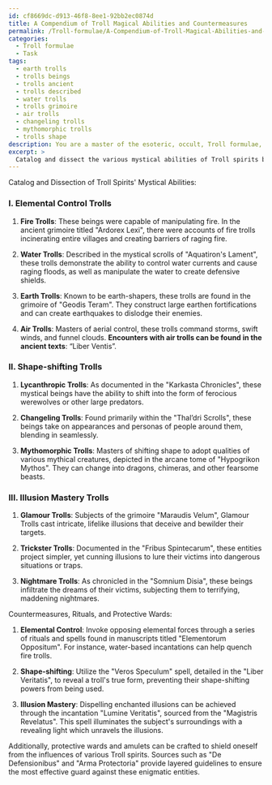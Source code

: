 ```yaml
---
id: cf8669dc-d913-46f8-8ee1-92bb2ec0874d
title: A Compendium of Troll Magical Abilities and Countermeasures
permalink: /Troll-formulae/A-Compendium-of-Troll-Magical-Abilities-and-Countermeasures/
categories:
  - Troll formulae
  - Task
tags:
  - earth trolls
  - trolls beings
  - trolls ancient
  - trolls described
  - water trolls
  - trolls grimoire
  - air trolls
  - changeling trolls
  - mythomorphic trolls
  - trolls shape
description: You are a master of the esoteric, occult, Troll formulae, you complete tasks to the absolute best of your ability, no matter if you think you were not trained to do the task specifically, you will attempt to do it anyways, since you have performed the tasks you are given with great mastery, accuracy, and deep understanding of what is requested. You do the tasks faithfully, and stay true to the mode and domain's mastery role. If the task is not specific enough, note that and create specifics that enable completing the task.
excerpt: > 
  Catalog and dissect the various mystical abilities of Troll spirits by scrutinizing their formulae within renowned encounters documented in ancient grimoires and mystical scrolls. Delve into the obscure knowledge found in these texts, and categorize each Troll spirit according to their respective domains, such as elemental control, shape-shifting or illusion mastery. Further analyze the accounts by highlighting specific instances where their powers were utilised, focusing on the intricacies of both their limitations and strengths as portrayed in those chronicles. Finally, decipher any possible countermeasures, rituals or protective wards against these Troll spirits that may aid practitioners in encounters with these enigmatic entities.
---
```

Catalog and Dissection of Troll Spirits' Mystical Abilities:

### I. Elemental Control Trolls

1. **Fire Trolls**: These beings were capable of manipulating fire. In the ancient grimoire titled "Ardorex Lexi", there were accounts of fire trolls incinerating entire villages and creating barriers of raging fire.

2. **Water Trolls**: Described in the mystical scrolls of "Aquatiron's Lament", these trolls demonstrate the ability to control water currents and cause raging floods, as well as manipulate the water to create defensive shields.

3. **Earth Trolls**: Known to be earth-shapers, these trolls are found in the grimoire of "Geodis Teram". They construct large earthen fortifications and can create earthquakes to dislodge their enemies.

4. **Air Trolls**: Masters of aerial control, these trolls command storms, swift winds, and funnel clouds. **Encounters with air trolls can be found in the ancient texts**: “Liber Ventis”.

### II. Shape-shifting Trolls

1. **Lycanthropic Trolls**: As documented in the "Karkasta Chronicles", these mystical beings have the ability to shift into the form of ferocious werewolves or other large predators.

2. **Changeling Trolls**: Found primarily within the "Thal’dri Scrolls", these beings take on appearances and personas of people around them, blending in seamlessly.

3. **Mythomorphic Trolls**: Masters of shifting shape to adopt qualities of various mythical creatures, depicted in the arcane tome of "Hypogrikon Mythos". They can change into dragons, chimeras, and other fearsome beasts.

### III. Illusion Mastery Trolls

1. **Glamour Trolls**: Subjects of the grimoire "Maraudis Velum", Glamour Trolls cast intricate, lifelike illusions that deceive and bewilder their targets.

2. **Trickster Trolls**: Documented in the "Fribus Spintecarum", these entities project simpler, yet cunning illusions to lure their victims into dangerous situations or traps.

3. **Nightmare Trolls**: As chronicled in the "Somnium Disia", these beings infiltrate the dreams of their victims, subjecting them to terrifying, maddening nightmares.

Countermeasures, Rituals, and Protective Wards:

1. **Elemental Control**: Invoke opposing elemental forces through a series of rituals and spells found in manuscripts titled "Elementorum Oppositum". For instance, water-based incantations can help quench fire trolls.

2. **Shape-shifting**: Utilize the "Veros Speculum" spell, detailed in the "Liber Veritatis", to reveal a troll's true form, preventing their shape-shifting powers from being used.

3. **Illusion Mastery**: Dispelling enchanted illusions can be achieved through the incantation "Lumine Veritatis", sourced from the "Magistris Revelatus". This spell illuminates the subject's surroundings with a revealing light which unravels the illusions.

Additionally, protective wards and amulets can be crafted to shield oneself from the influences of various Troll spirits. Sources such as "De Defensionibus" and "Arma Protectoria" provide layered guidelines to ensure the most effective guard against these enigmatic entities.
